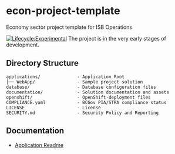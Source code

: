 # econ-project-template
Economy sector project template for ISB Operations


[![Lifecycle:Experimental](https://img.shields.io/badge/Lifecycle-Experimental-339999)](https://github.com/bcgov/repomountie/blob/master/doc/lifecycle-badges.md)
The project is in the very early stages of development.

## Directory Structure

    applications/              - Application Root
    ├── WebApp/                - Sample project solution
    database/                  - Database configuration files
    documentation/             - Solution documentation and assets
    openshift/                 - OpenShift-deployment files
    COMPLIANCE.yaml            - BCGov PIA/STRA compliance status
    LICENSE                    - License
    SECURITY.md                - Security Policy and Reporting

## Documentation

- [Application Readme](applications/README.md)